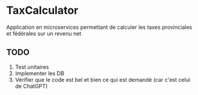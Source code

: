 # TaxCalculator

Application en microservices permettant de calculer les taxes provinciales et fédérales sur un revenu net


## TODO
1. Test unitaires
2. Implementer les DB
3. Vérifier que le code est bel et bien ce qui est demandé (car c'est celui de ChatGPT)
